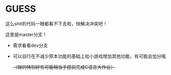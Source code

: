 # GUESS

这么shit的代码一眼都看不下去啦，快解决冲突吧！

这里是master分支！

- 需求看看dev分支

- 可以自行在不减少原本功能的基础上给小游戏增加其他功能，有可能会加分哦

  ~~（做的特别好有可能相当于提前完成C语言大作业）~~


